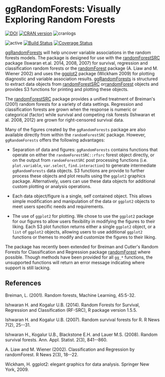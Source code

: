 ggRandomForests: Visually Exploring Random Forests
========================================================
[![DOI](https://zenodo.org/badge/5745/ehrlinger/ggRandomForests.png)](http://dx.doi.org/10.5281/zenodo.11526)
[![CRAN version](http://www.r-pkg.org/badges/version/ggRandomForests)](http://cran.r-project.org/web/packages/ggRandomForests)
![cranlogs](http://cranlogs.r-pkg.org./badges/ggRandomForests)

![active](http://www.repostatus.org/badges/latest/active.svg)
[![Build Status](https://travis-ci.org/ehrlinger/ggRandomForests.svg?branch=master)](https://travis-ci.org/ehrlinger/ggRandomForests)
[![Coverage Status](https://coveralls.io/repos/ehrlinger/ggRandomForests/badge.svg?branch=master&service=github)](https://coveralls.io/github/ehrlinger/ggRandomForests?branch=master)

[ggRandomForests](http://CRAN.R-project.org/package=ggRandomForests)  will help uncover variable associations in the random forests models. The package is designed for use with the [randomForestSRC](http://CRAN.R-project.org/package=randomForestSRC) package (Iswaran et.al. 2014, 2008, 2007) for survival, regression and classification random forests or the [randomForest](http://CRAN.R-project.org/package=randomForest) package (A. Liaw and M. Wiener 2002) and uses the [ggplot2](http://CRAN.R-project.org/package=ggplot2) package (Wickham 2009) for plotting diagnostic and variable association results. [ggRandomForests](http://CRAN.R-project.org/package=ggRandomForests) is  structured to extract data objects from [randomForestSRC](http://CRAN.R-project.org/package=randomForestSRC) or[randomForest](http://CRAN.R-project.org/package=randomForest) objects and provides S3 functions for printing and plotting these objects.
 
The [randomForestSRC](http://CRAN.R-project.org/package=randomForestSRC) package provides a unified treatment of Breiman's (2001) random forests for a variety of data settings. Regression and classification forests are grown when the response is numeric or categorical (factor) while survival and competing risk forests (Ishwaran et al. 2008, 2012) are grown for right-censored survival data.

Many of the figures created by the `ggRandomForests` package are also available directly from within the `randomForestSRC` package. However, `ggRandomForests` offers the following advantages:

 * Separation of data and figures: `ggRandomForests` contains functions that operate on either the `randomForestSRC::rfsrc` forest object directly, or on the output from `randomForestSRC` post processing functions (i.e. `plot.variable`, `var.select`,  `find.interaction`) to generate intermediate `ggRandomForests` data objects. S3 functions are provide to further process these objects and plot results using the `ggplot2` graphics package. Alternatively, users can use these data objects for additional custom plotting or analysis operations.

 * Each data object/figure is a single, self contained object. This allows simple modification and manipulation of the data or `ggplot2` objects to meet users specific needs and requirements. 

 * The use of `ggplot2` for plotting. We chose to use the `ggplot2` package for our figures to allow users flexibility in modifying the figures to their liking. Each S3 plot function returns either a single `ggplot2` object, or a `list` of `ggplot2` objects, allowing users to use additional `ggplot2` functions or themes to modify and customize the figures to their liking. 

The package has recently been extended for Breiman and Cutler's Random Forests for Classification and
Regression package [randomForest](http://CRAN.R-project.org/package=randomForest) where possible. Though methods have been provided for all `gg_*` functions, the unsupported functions will return an error message indicating where support is still lacking.

## References

Breiman, L. (2001). Random forests, Machine Learning, 45:5-32.

Ishwaran H. and Kogalur U.B. (2014). Random Forests for Survival,
Regression and Classification (RF-SRC), R package version 1.5.5.

Ishwaran H. and Kogalur U.B. (2007). Random survival forests for R. R News
7(2), 25--31.

Ishwaran H., Kogalur U.B., Blackstone E.H. and Lauer M.S. (2008). Random
survival forests. Ann. Appl. Statist. 2(3), 841--860.

A. Liaw and M. Wiener (2002). Classification and Regression by randomForest. R News 2(3), 18--22.

Wickham, H. ggplot2: elegant graphics for data analysis. Springer New York, 2009.



